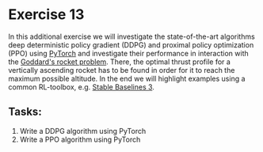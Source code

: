 # Exercise 13
In this additional exercise we will investigate the state-of-the-art algorithms deep deterministic policy gradient (DDPG) and proximal policy optimization (PPO) using [PyTorch](https://pytorch.org/) and investigate their performance in interaction with the [Goddard's rocket problem](https://github.com/osannolik/gym-goddard). 
There, the optimal thrust profile for a vertically ascending rocket has to be found in order for it to reach the maximum possible altitude.
In the end we will highlight examples using a common RL-toolbox, e.g. [Stable Baselines 3](https://github.com/DLR-RM/stable-baselines3).
## Tasks:
  1. Write a DDPG algorithm using PyTorch
  2. Write a PPO algorithm using PyTorch
